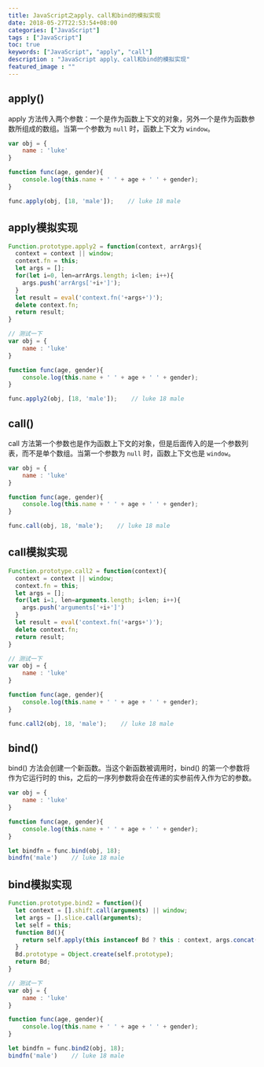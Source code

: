 ```yaml
---
title: JavaScript之apply、call和bind的模拟实现
date: 2018-05-27T22:53:54+08:00
categories: ["JavaScript"]
tags : ["JavaScript"]
toc: true
keywords: ["JavaScript", "apply", "call"]
description : "JavaScript apply、call和bind的模拟实现"
featured_image : ""
---
```



## apply()

apply 方法传入两个参数：一个是作为函数上下文的对象，另外一个是作为函数参数所组成的数组。当第一个参数为 `null` 时，函数上下文为 `window`。

```javascript
var obj = {
    name : 'luke'
}

function func(age, gender){
    console.log(this.name + ' ' + age + ' ' + gender);
}

func.apply(obj, [18, 'male']);    // luke 18 male
```



## apply模拟实现

```javascript
Function.prototype.apply2 = function(context, arrArgs){
  context = context || window;
  context.fn = this;
  let args = [];
  for(let i=0, len=arrArgs.length; i<len; i++){
    args.push('arrArgs['+i+']');
  }
  let result = eval('context.fn('+args+')');
  delete context.fn;
  return result;
}

// 测试一下
var obj = {
    name : 'luke'
}

function func(age, gender){
    console.log(this.name + ' ' + age + ' ' + gender);
}

func.apply2(obj, [18, 'male']);    // luke 18 male

```

## call()

call 方法第一个参数也是作为函数上下文的对象，但是后面传入的是一个参数列表，而不是单个数组。当第一个参数为 `null` 时，函数上下文也是 `window`。

```javascript
var obj = {
    name : 'luke'
}

function func(age, gender){
    console.log(this.name + ' ' + age + ' ' + gender);
}

func.call(obj, 18, 'male');    // luke 18 male
```


## call模拟实现

```javascript
Function.prototype.call2 = function(context){
  context = context || window;
  context.fn = this;
  let args = [];
  for(let i=1, len=arguments.length; i<len; i++){
    args.push('arguments['+i+']')
  }
  let result = eval('context.fn('+args+')');
  delete context.fn;
  return result;
}

// 测试一下
var obj = {
    name : 'luke'
}

function func(age, gender){
    console.log(this.name + ' ' + age + ' ' + gender);
}

func.call2(obj, 18, 'male');    // luke 18 male
```

## bind()
bind() 方法会创建一个新函数。当这个新函数被调用时，bind() 的第一个参数将作为它运行时的 this，之后的一序列参数将会在传递的实参前传入作为它的参数。

```javascript
var obj = {
    name : 'luke'
}

function func(age, gender){
    console.log(this.name + ' ' + age + ' ' + gender);
}

let bindfn = func.bind(obj, 18);
bindfn('male')    // luke 18 male

```

## bind模拟实现

```javascript
Function.prototype.bind2 = function(){
  let context = [].shift.call(arguments) || window;
  let args = [].slice.call(arguments);
  let self = this;
  function Bd(){
    return self.apply(this instanceof Bd ? this : context, args.concat([].slice.call(arguments)));
  }
  Bd.prototype = Object.create(self.prototype);
  return Bd;
}

// 测试一下
var obj = {
    name : 'luke'
}

function func(age, gender){
    console.log(this.name + ' ' + age + ' ' + gender);
}

let bindfn = func.bind2(obj, 18);
bindfn('male')    // luke 18 male

```